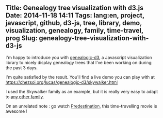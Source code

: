 Title: Genealogy tree visualization with d3.js
Date: 2014-11-18 14:11
Tags: lang:en, project, javascript, github, d3-js, tree, library, demo, visualization, genealogy, family, time-travel, prog
Slug: genealogy-tree-visualization-with-d3-js
---
I'm happy to introduce you with [genealogic-d3](https://github.com/Lucas-C/genealogic-d3), a Javascript visualization library to nicely display genealogy trees that I've been working on during the past 3 days.

I'm quite satisfied by the result. You'll find a live demo you can play with at <https://chezsoi.org/lucas/genealogic-d3/skywalker.html>

I used the Skywalker family as an example, but it is really very easy to adapt to [any other family](http://mentalfloss.com/article/27833/11-fictional-family-trees).

On an <!-- NOT SO --> unrelated note : go watch [Predestination](https://www.youtube.com/watch?v=jcQacCfi_pw), this time-travelling movie is awesome ! <!-- (SPOILER) but no way genealogic-d3 could display its family tree :) -->
